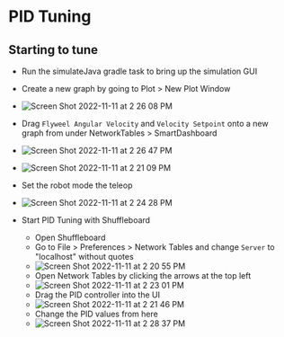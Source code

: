 # PID Tuning

## Starting to tune
- Run the simulateJava gradle task to bring up the simulation GUI
- Create a new graph by going to Plot > New Plot Window
- ![Screen Shot 2022-11-11 at 2 26 08 PM](https://user-images.githubusercontent.com/34043950/201439333-da65700f-11a1-414f-9653-191f460fcdbd.png)
- Drag `Flyweel Angular Velocity` and `Velocity Setpoint` onto a new graph from under NetworkTables > SmartDashboard
- ![Screen Shot 2022-11-11 at 2 26 47 PM](https://user-images.githubusercontent.com/34043950/201439437-fdb0ecc0-a3ca-49fd-8b9c-fd35ebf06b50.png)
- ![Screen Shot 2022-11-11 at 2 21 09 PM](https://user-images.githubusercontent.com/34043950/201438880-d3b49078-eb1e-41bb-9b95-290c3c2e6dfc.png)
- Set the robot mode the teleop
- ![Screen Shot 2022-11-11 at 2 24 28 PM](https://user-images.githubusercontent.com/34043950/201439188-cd27101f-0e59-4c9f-85cc-63035f5bb531.png)

- Start PID Tuning with Shuffleboard
  -  Open Shuffleboard
  -  Go to File > Preferences > Network Tables and change `Server` to "localhost" without quotes
  -  ![Screen Shot 2022-11-11 at 2 20 55 PM](https://user-images.githubusercontent.com/34043950/201438851-51e30a66-7175-437c-8abe-a39cd001d9a9.png)
  -  Open Network Tables by clicking the arrows at the top left
  -  ![Screen Shot 2022-11-11 at 2 23 01 PM](https://user-images.githubusercontent.com/34043950/201439043-2d8fce65-80b7-4efd-8e9c-81adc49a0365.png)
  -  Drag the PID controller into the UI
  -  ![Screen Shot 2022-11-11 at 2 21 46 PM](https://user-images.githubusercontent.com/34043950/201438973-625c9f29-4ecb-40de-bd71-aeb8401e9f8e.png)
  -  Change the PID values from here
  -  ![Screen Shot 2022-11-11 at 2 28 37 PM](https://user-images.githubusercontent.com/34043950/201439530-937ae7ea-4ca3-4702-b0f6-43726c9902b4.png)


